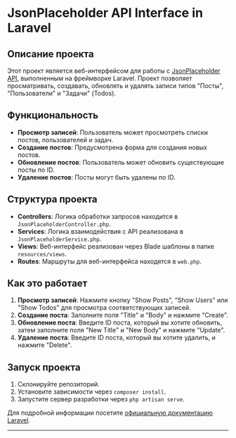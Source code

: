 # JsonPlaceholder API Interface in Laravel

## Описание проекта

Этот проект является веб-интерфейсом для работы с [JsonPlaceholder API](https://jsonplaceholder.typicode.com/), выполненным на фреймворке Laravel. Проект позволяет просматривать, создавать, обновлять и удалять записи типов "Посты", "Пользователи" и "Задачи" (Todos).

## Функциональность

- **Просмотр записей**: Пользователь может просмотреть списки постов, пользователей и задач.
- **Создание постов**: Предусмотрена форма для создания новых постов.
- **Обновление постов**: Пользователь может обновить существующие посты по ID.
- **Удаление постов**: Посты могут быть удалены по ID.

## Структура проекта

- **Controllers**: Логика обработки запросов находится в `JsonPlaceholderController.php`.
- **Services**: Логика взаимодействия с API реализована в `JsonPlaceholderService.php`.
- **Views**: Веб-интерфейс реализован через Blade шаблоны в папке `resources/views`.
- **Routes**: Маршруты для веб-интерфейса находятся в `web.php`.

## Как это работает

1. **Просмотр записей**: Нажмите кнопку "Show Posts", "Show Users" или "Show Todos" для просмотра соответствующих записей.
2. **Создание поста**: Заполните поля "Title" и "Body" и нажмите "Create".
3. **Обновление поста**: Введите ID поста, который вы хотите обновить, затем заполните поля "New Title" и "New Body" и нажмите "Update".
4. **Удаление поста**: Введите ID поста, который вы хотите удалить, и нажмите "Delete".

## Запуск проекта

1. Склонируйте репозиторий.
2. Установите зависимости через `composer install`.
3. Запустите сервер разработки через `php artisan serve`.

Для подробной информации посетите [официальную документацию Laravel](https://laravel.com/docs/).

---
